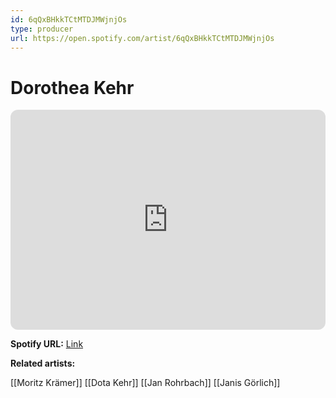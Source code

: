 ```yaml
---
id: 6qQxBHkkTCtMTDJMWjnjOs
type: producer
url: https://open.spotify.com/artist/6qQxBHkkTCtMTDJMWjnjOs
---
```

# Dorothea Kehr

<iframe style="border-radius:12px" src="https://open.spotify.com/embed/artist/6qQxBHkkTCtMTDJMWjnjOs" width="100%" height="352" frameBorder="0" allowfullscreen="" allow="autoplay; clipboard-write; encrypted-media; fullscreen; picture-in-picture" loading="lazy"></iframe>

**Spotify URL:** [Link](https://open.spotify.com/artist/6qQxBHkkTCtMTDJMWjnjOs)

**Related artists:**

[[Moritz Krämer]]
[[Dota Kehr]]
[[Jan Rohrbach]]
[[Janis Görlich]]
